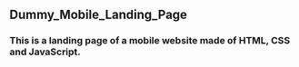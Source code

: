 ## Dummy_Mobile_Landing_Page

### This is a landing page of a mobile website made of HTML, CSS and JavaScript.
